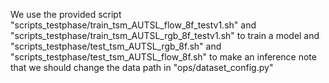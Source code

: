 We use the provided script "scripts_testphase/train_tsm_AUTSL_flow_8f_testv1.sh" and "scripts_testphase/train_tsm_AUTSL_rgb_8f_testv1.sh" to train a model and "scripts_testphase/test_tsm_AUTSL_rgb_8f.sh" and "scripts_testphase/test_tsm_AUTSL_flow_8f.sh" to make an inference
note that we should change the data path in "ops/dataset_config.py"